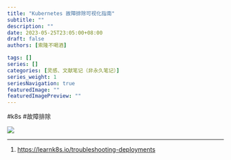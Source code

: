 ```yaml
---
title: "Kubernetes 故障排除可视化指南"
subtitle: ""
description: ""
date: 2023-05-25T23:05:00+08:00
draft: false
authors: [索隆不喝酒]

tags: []
series: []
categories: [灵感、文献笔记（非永久笔记）]
series_weight: 1
seriesNavigation: true
featuredImage: ""
featuredImagePreview: ""
---
```

<!--more-->
#k8s #故障排除

![](images/posts/troubleshooting-kubernetes.zh_cn.v4.png)

---
1. https://learnk8s.io/troubleshooting-deployments